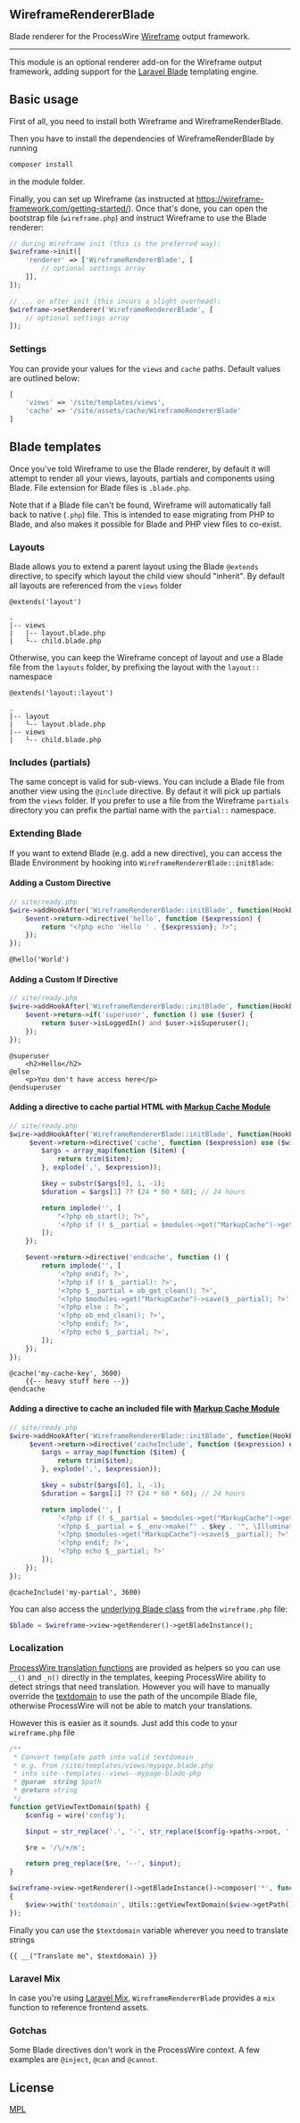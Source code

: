 ## WireframeRendererBlade

Blade renderer for the ProcessWire [Wireframe](https://wireframe-framework.com/) output framework.

---

This module is an optional renderer add-on for the Wireframe output framework, adding support for the [Laravel Blade](https://laravel.com/docs/5.8/blade) templating engine.

## Basic usage

First of all, you need to install both Wireframe and WireframeRenderBlade.

Then you have to install the dependencies of WireframeRenderBlade by running

```bash
composer install
```

in the module folder.

Finally, you can set up Wireframe (as instructed at https://wireframe-framework.com/getting-started/). Once that's done, you can open the bootstrap file (`wireframe.php`) and instruct Wireframe to use the Blade renderer:

```php
// during Wireframe init (this is the preferred way):
$wireframe->init([
    'renderer' => ['WireframeRendererBlade', [
        // optional settings array
    ]],
]);

// ... or after init (this incurs a slight overhead):
$wireframe->setRenderer('WireframeRendererBlade', [
    // optional settings array
]);
```

### Settings

You can provide your values for the `views` and `cache` paths. Default values are outlined below:

```php
[
    'views' => '/site/templates/views',
    'cache' => '/site/assets/cache/WireframeRendererBlade'
]
```

## Blade templates

Once you've told Wireframe to use the Blade renderer, by default it will attempt to render all your views, layouts, partials and components using Blade. File extension for Blade files is `.blade.php`.

Note that if a Blade file can't be found, Wireframe will automatically fall back to native (`.php`) file. This is intended to ease migrating from PHP to Blade, and also makes it possible for Blade and PHP view files to co-exist.

### Layouts

Blade allows you to extend a parent layout using the Blade `@extends` directive, to specify which layout the child view should "inherit". By default all layouts are referenced from the `views` folder

```bladehtml
@extends('layout')
```

```
.
|-- views
|   |-- layout.blade.php
|   └-- child.blade.php
```

Otherwise, you can keep the Wireframe concept of layout and use a Blade file from the `layouts` folder, by prefixing the layout with the `layout::` namespace

```bladehtml
@extends('layout::layout')
```

```
.
|-- layout
|   └-- layout.blade.php
|-- views
|   └-- child.blade.php
```

### Includes (partials)

The same concept is valid for sub-views. You can include a Blade file from another view using the `@include` directive. By defaut it will pick up partials from the `views` folder. If you prefer to use a file from the Wireframe `partials` directory you can prefix the partial name with the `partial::` namespace.

### Extending Blade

If you want to extend Blade (e.g. add a new directive), you can access the Blade Environment by hooking into `WireframeRendererBlade::initBlade`:

#### Adding a Custom Directive

```php
// site/ready.php
$wire->addHookAfter('WireframeRendererBlade::initBlade', function(HookEvent $event) {
    $event->return->directive('hello', function ($expression) {
        return "<?php echo 'Hello ' . {$expression}; ?>";
    });
});

```

```bladehtml
@hello('World')
```

#### Adding a Custom If Directive

```php
// site/ready.php
$wire->addHookAfter('WireframeRendererBlade::initBlade', function(HookEvent $event) use ($user) {
    $event->return->if('superuser', function () use ($user) {
        return $user->isLoggedIn() and $user->isSuperuser();
    });
});

```

```bladehtml
@superuser
    <h2>Hello</h2>
@else
    <p>You don't have access here</p>
@endsuperuser
```

#### Adding a directive to cache partial HTML with [Markup Cache Module](https://modules.processwire.com/modules/markup-cache/)

```php
// site/ready.php
$wire->addHookAfter('WireframeRendererBlade::initBlade', function(HookEvent $event) use ($wire) {
     $event->return->directive('cache', function ($expression) use ($wire) {
        $args = array_map(function ($item) {
            return trim($item);
        }, explode(',', $expression));

        $key = substr($args[0], 1, -1);
        $duration = $args[1] ?? (24 * 60 * 60); // 24 hours

        return implode('', [
            "<?php ob_start(); ?>",
            '<?php if (! $__partial = $modules->get("MarkupCache")->get("' . $key . '",' . $duration . ')) : ?>',
        ]);
    });

    $event->return->directive('endcache', function () {
        return implode('', [
            '<?php endif; ?>',
            '<?php if (! $__partial): ?>',
            '<?php $__partial = ob_get_clean(); ?>',
            '<?php $modules->get("MarkupCache")->save($__partial); ?>',
            '<?php else : ?>',
            '<?php ob_end_clean(); ?>',
            '<?php endif; ?>',
            '<?php echo $__partial; ?>',
        ]);
    });
});
```

```bladehtml
@cache('my-cache-key', 3600)
    {{-- heavy stuff here --}}
@endcache
```

#### Adding a directive to cache an included file with [Markup Cache Module](https://modules.processwire.com/modules/markup-cache/)

```php
// site/ready.php
$wire->addHookAfter('WireframeRendererBlade::initBlade', function(HookEvent $event) use ($wire) {
     $event->return->directive('cacheInclude', function ($expression) use ($wire) {
        $args = array_map(function ($item) {
            return trim($item);
        }, explode(',', $expression));

        $key = substr($args[0], 1, -1);
        $duration = $args[1] ?? (24 * 60 * 60); // 24 hours

        return implode('', [
            '<?php if (! $__partial = $modules->get("MarkupCache")->get("' . $key . '",' . $duration . ')) : ?>',
            '<?php $__partial = $__env->make("' . $key . '", \Illuminate\Support\Arr::except(get_defined_vars(), ["__data", "__path"]))->render(); ?>',
            '<?php $modules->get("MarkupCache")->save($__partial); ?>',
            '<?php endif; ?>',
            '<?php echo $__partial; ?>'
        ]);
    });
});
```

```bladehtml
@cacheInclude('my-partial', 3600)
```

You can also access the [underlying Blade class](https://github.com/jenssegers/blade) from the `wireframe.php` file:

```php
$blade = $wireframe->view->getRenderer()->getBladeInstance();
```

### Localization

[ProcessWire translation functions](https://processwire.com/docs/multi-language-support/code-i18n/) are provided as helpers so you can use `__()` and `_n()` directly in the templates, keeping ProcessWire ability to detect strings that need translation. However you will have to manually override the [textdomain](https://processwire.com/docs/multi-language-support/code-i18n/#using-textdomains) to use the path of the uncompile Blade file, otherwise ProcessWire will not be able to match your translations.

However this is easier as it sounds. Just add this code to your `wireframe.php` file

```php
/**
 * Convert template path into valid textdomain
 * e.g. from /site/templates/views/mypage.blade.php
 * into site--templates--views--mypage-blade-php
 * @param  string $path
 * @return string
 */
function getViewTextDomain($path) {
    $config = wire('config');

    $input = str_replace('.', '-', str_replace($config->paths->root, '', $path));

    $re = '/\/+/m';

    return preg_replace($re, '--', $input);
}

$wireframe->view->getRenderer()->getBladeInstance()->composer('*', function($view)
{
    $view->with('textdomain', Utils::getViewTextDomain($view->getPath()));
});
```

Finally you can use the `$textdomain` variable wherever you need to translate strings

```bladehtml
{{ __("Translate me", $textdomain) }}
```

### Laravel Mix

In case you're using [Laravel Mix](https://laravel-mix.com/), `WireframeRendererBlade` provides a `mix` function to reference frontend assets.

### Gotchas

Some Blade directives don't work in the ProcessWire context. A few examples are `@inject`, `@can` and `@cannot`.

## License

[MPL](LICENSE)
